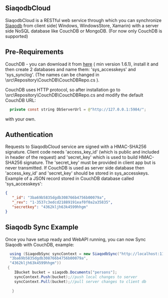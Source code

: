 
## SiaqodbCloud

SiaqodbCloud is a RESTful web service through which you can synchronize [Siaqodb](http://siaqodb.com) from client side( Windows, WindowsStore, Xamarin) with a server side NoSQL database like CouchDB or MongoDB. (For now only CouchDB is supported)

## Pre-Requirements

CouchDB - you can download it from [here](http://couchdb.apache.org/) ( min version 1.6.1), install it and then create 2 databases and name them: 'sys_accesskeys' and 'sys_synclog'. (The names can be changed in \src\Repository\CouchDB\CouchDBRepo.cs ). 

CouchDB uses HTTP protocol, so after installation go to \src\Repository\CouchDB\CouchDBRepo.cs and  modify the default CouchDB URL:

```java
  private const string DbServerUrl = @"http://127.0.0.1:5984/";
```
with your own.


## Authentication

Requests to SiaqodbCloud service are signed with a HMAC-SHA256 signature. Client code needs 'access_key_id' (which is public and included in header of the request) and 'secret_key' which is used to build HMAC-SHA256 signature. The 'secret_key' must be provided in client app but is never transmitted. If CouchDB is used as server side database then 'access_key_id' and 'secret_key' should be stored in sys_accesskeys. 
Example of a JSON record stored in CouchDB database called 'sys_accesskeys':

```JSON
{
   "_id": "3ba69b5835dgdb308766b4756b00079a",
   "_rev": "1-3537c3edcd21889191eaf0f0a2a35835",
   "secretkey": "4362kljh63k4599hhgm"
}
```

## Siaqodb Sync Example

Once you have setup ready and WebAPI running, you can now Sync Siaqodb with CouchDB, example:
```java
  using (SiaqodbSync syncContext = new SiaqodbSync("http://localhost:11735/v0/", 
  "3ba69b5835dgdb308766b4756b00079a", 
  "4362kljh63k4599hhgm"))
 {
    IBucket bucket = siaqodb.Documents["persons"];
    syncContext.Push(bucket);//push local changes to server
    syncContext.Pull(bucket);//pull server changes to client db
            
   }
 ```




